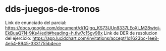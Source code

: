 # dds-juegos-de-tronos
Link de enunciado del parcial: https://docs.google.com/document/d/1Qjgq_KS73UUn8337LEoXi_M28wtgi-EkBuaQ7N-9Ks4/edit#heading=h.tlw7c15gv98x
Link de DER de resolucion del ejercicio: https://app.lucidchart.com/invitations/accept/1d1623bc-1ee8-4e54-8945-3331755b4ece
